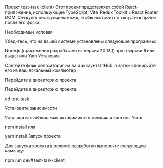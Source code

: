 Проект test-task (client)
Этот проект представляет собой React-приложение, использующее TypeScript, Vite, Redux Toolkit и React Router DOM. Следуйте инструкциям ниже, чтобы настроить и запустить проект после его форка.

Необходимые условия

Убедитесь, что на вашей системе установлены следующие программы:

Node.js (приложение разработано на версии 20.13.1)
npm (версии 6 или выше) или Yarn
Установка

Сделайте форк репозитория на ваш аккаунт GitHub, а затем клонируйте его на ваш локальный компьютер

Перейдите в директорию проекта

Перейдите в директорию проекта:

cd test-task

Установите зависимости

Установите необходимые зависимости с помощью npm или Yarn:

npm install
или

yarn install
Запуск проекта

Для запуска проекта в режиме разработки выполните следующую команду:

npm run dev# test-task-client
